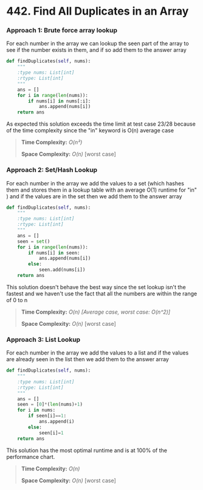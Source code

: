# 442. Find All Duplicates in an Array

### Approach 1: Brute force array lookup

For each number in the array we can lookup the seen part of the array to see if the number exists in them, and if so add them to the answer array

```python
def findDuplicates(self, nums):
    """
    :type nums: List[int]
    :rtype: List[int]
    """
    ans = []
    for i in range(len(nums)):
        if nums[i] in nums[:i]:
            ans.append(nums[i])
    return ans
```

As expected this solution exceeds the time limit at test case 23/28 because of the time complexity since the "in" keyword is O\(n\) average case

> **Time Complexity:** _O\(n²\)_
>
> **Space Complexity:** _O\(n\)_ \[worst case\]

### Approach 2: Set/Hash Lookup

For each number in the array we add the values to a set \(which hashes them and stores them in a lookup table with an average O\(1\) runtime for "in" \) and if the values are in the set then we add them to the answer array

```python
def findDuplicates(self, nums): 
    """
    :type nums: List[int]
    :rtype: List[int]
    """   
    ans = []    
    seen = set()
    for i in range(len(nums)):        
        if nums[i] in seen:
            ans.append(nums[i])
        else:
            seen.add(nums[i])
    return ans
```

This solution doesn't behave the best way since the set lookup isn't the fastest and we haven't use the fact that all the numbers are within the range of 0 to n

> **Time Complexity:** _O\(n\) \[Average case, worst case: O\(n^2\)\]_
>
> **Space Complexity:** _O\(n\)_ \[worst case\]

### Approach 3: List Lookup

For each number in the array we add the values to a list and if the values are already seen in the list then we add them to the answer array

```python
def findDuplicates(self, nums): 
    """
    :type nums: List[int]
    :rtype: List[int]
    """   
    ans = []    
    seen = [0]*(len(nums)+1)
    for i in nums:        
        if seen[i]==1:
            ans.append(i)
        else:
            seen[i]=1
    return ans
```

This solution has the most optimal runtime and is at 100% of the performance chart.

> **Time Complexity:** _O\(n\)_
>
> **Space Complexity:** _O\(n\)_ \[worst case\]

